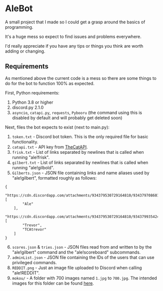 # AleBot

A small project that I made so I could get a grasp around the basics of programming.

It's a huge mess so expect to find issues and problems everywhere.

I'd really appreciate if you have any tips or things you think are worth adding or changing.

## Requirements

As mentioned above the current code is a mess so there are some things to do for the bot to function 100% as expected.

First, Python requirements:

1. Python 3.8 or higher
2. discord.py 2.1.0
3. `asyncio`, `catapi.py`, `requests`, `Pybooru` (the command using this is disabled by default and will probably get deleted soon)

Next, files the bot expects to exist (next to main.py):

1. `token.txt` - Discord bot token. This is the only required file for basic functionality.
2. `catapi.txt` - API key from [TheCatAPI](https://thecatapi.com/).
3. `frisk.txt` - List of links separated by newlines that is called when running "ale!frisk".
4. `gilbert.txt` - List of links separated by newlines that is called when running "ale!gilbold".
5. `Gilberts.json` - JSON file containing links and name aliases used by "ale!gilbert", formatted roughly as follows:
```
{
    "https://cdn.discordapp.com/attachments/934379530729164810/934379708601237534/Ale.png": [
        "Ale"
    ],
    "https://cdn.discordapp.com/attachments/934379530729164810/934379935424974918/Trevor.png": [
        "Trevor",
        "TCAtrevor"
    ]
}
```
6. `scores.json` & `tries.json` - JSON files read from and written to by the "ale!gilbert" command and the "ale!scoreboard" subcommands.
9. `adminList.json` - JSON file containing the IDs of the users that can use privileged commands.
7. `REDDIT.png` - Just an image file uploaded to Discord when calling "ale!REDDIT".
8. `mokou/` - A folder with 700 images named `1.jpg` to `700.jpg`. The intended images for this folder can be found [here](https://twitter.com/jokanhiyou/status/1556186890428039168).
